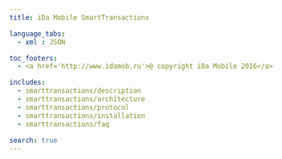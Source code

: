 ```yaml
---
title: iDa Mobile SmartTransactions

language_tabs:
  - xml : JSON

toc_footers:
  - <a href='http://www.idamob.ru'>@ copyright iDa Mobile 2016</a>

includes:
  - smarttransactions/description
  - smarttransactions/architecture
  - smarttransactions/protocol
  - smarttransactions/installation
  - smarttransactions/faq
  
search: true
---
```

